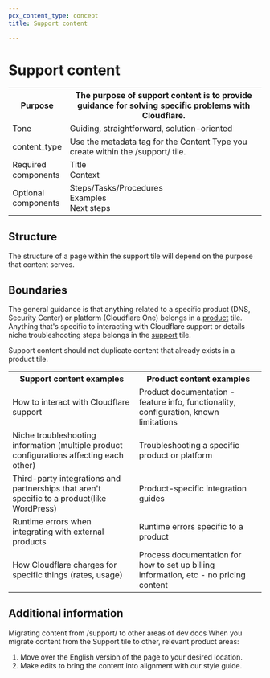 ```yaml
---
pcx_content_type: concept
title: Support content

---
```


# Support content

<table>
    <tr>
        <th style="width:20%">Purpose</th>
        <th>The purpose of support content is to provide guidance for solving specific problems with Cloudflare.</th>
    </tr>
    <tr>
        <td>Tone</td>
	    <td>Guiding, straightforward, solution-oriented</td>
    </tr>
    <tr>
        <td>content_type</td>
        <td>Use the metadata tag for the Content Type you create within the /support/ tile.</td>
    </tr>
    <tr>
        <td>Required components</td>
        <td>Title<br/>Context</td>
    </tr>
    <tr>
        <td>Optional components</td>
        <td>Steps/Tasks/Procedures<br/>Examples<br/>Next steps</td>
    </tr>
</table>

## Structure

The structure of a page within the support tile will depend on the purpose that content serves.

## Boundaries

The general guidance is that anything related to a specific product (DNS, Security Center) or platform (Cloudflare One) belongs in a [product](https://developers.cloudflare.com/products/) tile. Anything that's specific to interacting with Cloudflare support or details niche troubleshooting steps belongs in the [support](https://developers.cloudflare.com/support/) tile.

Support content should not duplicate content that already exists in a product tile.

<table>
    <tr>
        <th style="width:50%">Support content examples</th>
        <th>Product content examples</th>
    </tr>
    <tr>
        <td>How to interact with Cloudflare support</td>
        <td>Product documentation - feature info, functionality, configuration, known limitations</td>
    </tr>
    <tr>
        <td>Niche troubleshooting information (multiple product configurations affecting each other)</td>
        <td>Troubleshooting a specific product or platform</td>
    </tr>
    <tr>
        <td>Third-party integrations and partnerships that aren't specific to a product(like WordPress)</td>
        <td>Product-specific integration guides</td>
    </tr>
    <tr>
        <td>Runtime errors when integrating with external products</td>
        <td>Runtime errors specific to a product</td>
    </tr>
    <tr>
        <td>How Cloudflare charges for specific things (rates, usage)</td>
        <td>Process documentation for how to set up billing information, etc - no pricing content</td>
    </tr>
</table>

## Additional information

Migrating content from /support/ to other areas of dev docs
When you migrate content from the Support tile to other, relevant product areas:

1. Move over the English version of the page to your desired location.
1. Make edits to bring the content into alignment with our style guide.
